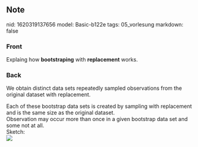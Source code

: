 ## Note
nid: 1620319137656
model: Basic-b122e
tags: 05_vorlesung
markdown: false

### Front
Explaing how <b>bootstraping</b> with <b>replacement</b> works.

### Back
We obtain distinct data sets repeatedly sampled observations from
the original dataset with replacement.
<div>
  Each of these bootstrap data sets is created by sampling with
  replacement and is the same size as the original dataset.
</div>
<div>
  Observation may occur more than once in a given bootstrap data
  set and some not at all.
</div>
<div>
  Sketch:
</div>
<div><img src=
"paste-38081f5f34b6fa6a7d5522a6fa5a9eaba976f86b.jpg"></div>
